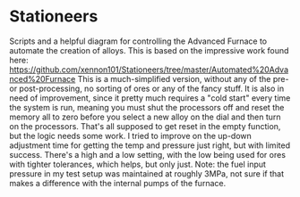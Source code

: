 # Stationeers
Scripts and a helpful diagram for controlling the Advanced Furnace to automate the creation of alloys. This is based on the impressive work found here:
https://github.com/xennon101/Stationeers/tree/master/Automated%20Advanced%20Furnace
This is a much-simplified version, without any of the pre- or post-processing, no sorting of ores or any of the fancy stuff.  It is also in need of improvement, since it pretty much requires a "cold start" every time the system is run, meaning you must shut the processors off and reset the memory all to zero before you select a new alloy on the dial and then turn on the processors.  That's all supposed to get reset in the empty function, but the logic needs some work. I tried to improve on the up-down adjustment time for getting the temp and pressure just right, but with limited success. There's a high and a low setting, with the low being used for ores with tighter tolerances, which helps, but only just. Note: the fuel input pressure in my test setup was maintained at roughly 3MPa, not sure if that makes a difference with the internal pumps of the furnace.
